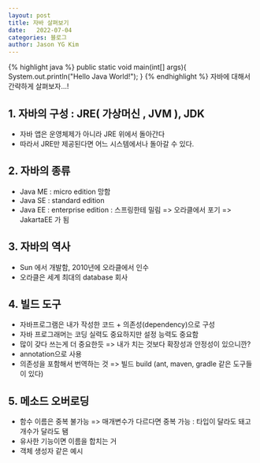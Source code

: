 ```yaml
---
layout: post
title: 자바 살펴보기 
date:   2022-07-04
categories: 블로그
author: Jason YG Kim
---
```


{% highlight java %}
public static void main(int[] args){
  System.out.println("Hello Java World!");
}
{% endhighlight %}
자바에 대해서 간략하게 살펴보자...!

## 1. 자바의 구성 : JRE( 가상머신 , JVM ), JDK
- 자바 앱은 운영체제가 아니라 JRE 위에서 돌아간다
- 따라서 JRE만 제공된다면 어느 시스템에서나 돌아갈 수 있다.

## 2. 자바의 종류
- Java ME : micro edition 망함
- Java SE : standard edition
- Java EE : enterprise edition : 스프링한테 밀림 => 오라클에서 포기 => JakartaEE 가 됨

## 3. 자바의 역사
- Sun 에서 개발함, 2010년에 오라클에서 인수
- 오라클은 세계 최대의 database 회사
	
## 4. 빌드 도구
- 자바프로그램은 내가 작성한 코드 + 의존성(dependency)으로 구성
- 자바 프로그래머는 코딩 실력도 중요하지만 설정 능력도 중요함
- 많이 갖다 쓰는게 더 중요한듯 => 내가 치는 것보다 확장성과 안정성이 있으니깐? 
- annotation으로 사용
- 의존성을 포함해서 번역하는 것 => 빌드 build (ant, maven, gradle 같은 도구들이 있다)

## 5. 메소드 오버로딩
- 함수 이름은 중복 불가능 => 매개변수가 다르다면 중복 가능 : 타입이 달라도 돼고 개수가 달라도 됌
- 유사한 기능이면 이름을 합치는 거
- 객체 생성자 같은 예시


